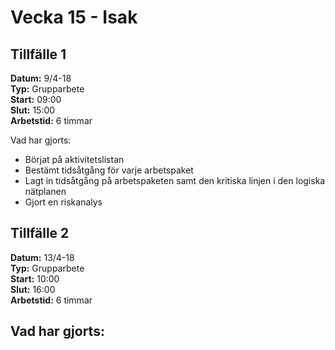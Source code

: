 # Vecka 15 - Isak

## Tillfälle 1  
**Datum:** 	9/4-18  
**Typ:** 	Grupparbete  
**Start:**	09:00  
**Slut:**	15:00  
**Arbetstid:**  6 timmar  

Vad har gjorts:  
- Börjat på aktivitetslistan
- Bestämt tidsåtgång för varje arbetspaket
- Lagt in tidsåtgång på arbetspaketen samt den kritiska linjen i den logiska nätplanen
- Gjort en riskanalys

## Tillfälle 2  
**Datum:** 	13/4-18  
**Typ:** 	Grupparbete  
**Start:**	10:00  
**Slut:**	16:00  
**Arbetstid:**	6 timmar  

Vad har gjorts:  
- 
